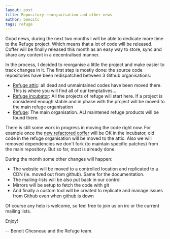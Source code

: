 ```yaml
---
layout: post
title: Repository reorganisation and other news
author: benoitc
tags: refuge
---
```


Good news, during the next two months I will be able to dedicate more
time to the Refuge project. Which means that a lot of code will be
released. Coffer will be finally released this month as an
easy way to store, sync and share any content in a decentralised
manner.

In the process, I decided to reorganise a little the project and make easier
to track changes in it. The first step is mostly done: the source code
repositories have been redispatched between 3 Github organisations:

- [Refuge attic](https://github.com/refuge-attic): all dead and
  unmaintained codes have been moved there. This is where you will find all
of our temptatives...
- [Refuge incubator](https://github.com/refuge-incubator]): All the
  projects of refuge will start here. If a project is considered enough
stable and in phase with the project will be moved to the main refuge
organisation
- [Refuge](https://github.com/refuge): The main organisation. ALl
  maintened refuge products will be found there.

There is still some work in progress in moving the code right now. For
example once the [new refactored
coffer](https://github.com/refuge-incubator/coffer) will be OK in the
incubator, old code in the refuge organisation will be moved to the
attic. Also we will removed dependencies we don't fork (to maintain
specific patches) from the main repository. But so far, most is already
done.

During the month some other changes will happen:

- The website will be moved to a controlled location and replicated to a
  CDN (ie. moved out from github). Same for the documentation.
- The mailing-lists will be also put back in our control
- Mirrors will be setup to fetch the code with git
- And finally a custom tool will be created to replicate and manage
  issues from Github even when github is down

Of course any help is welcome, so feel free to join us on irc or the current
mailing lists.


Enjoy!

-- Benoit Chesneau and the Refuge team.
